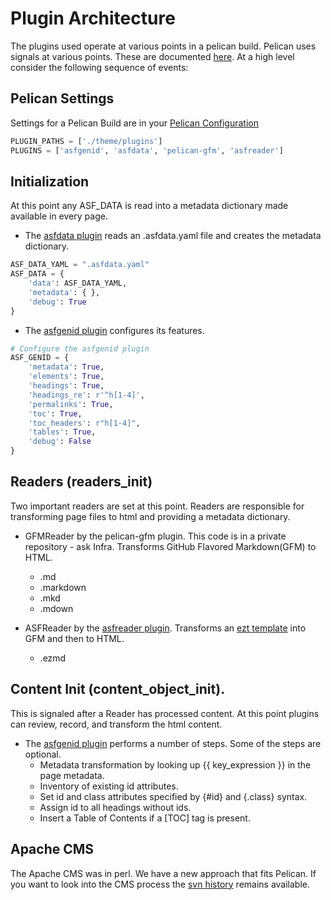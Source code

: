 # Plugin Architecture

The plugins used operate at various points in a pelican build.
Pelican uses signals at various points. These are documented [here](https://docs.getpelican.com/en/latest/plugins.html#list-of-signals).
At a high level consider the following sequence of events:

## Pelican Settings

Settings for a Pelican Build are in your [Pelican Configuration](../../pelicanconf.py)

```python
PLUGIN_PATHS = ['./theme/plugins']
PLUGINS = ['asfgenid', 'asfdata', 'pelican-gfm', 'asfreader']
```

## Initialization

At this point any ASF_DATA is read into a metadata dictionary made available in every page.

- The [asfdata plugin](./asfdata.py) reads an .asfdata.yaml file and creates the metadata dictionary.

```python
ASF_DATA_YAML = ".asfdata.yaml"
ASF_DATA = {
    'data': ASF_DATA_YAML,
    'metadata': { },
    'debug': True
}
```

- The [asfgenid plugin](./asfgenid.py) configures its features.

```python
# Configure the asfgenid plugin
ASF_GENID = {
    'metadata': True,
    'elements': True,
    'headings': True,
    'headings_re': r'^h[1-4]',
    'permalinks': True,
    'toc': True,
    'toc_headers': r"h[1-4]",
    'tables': True,
    'debug': False
}
```

## Readers (readers_init)

Two important readers are set at this point. Readers are responsible for transforming page files to html and
providing a metadata dictionary.

- GFMReader by the pelican-gfm plugin. This code is in a private repository - ask Infra. Transforms GitHub Flavored Markdown(GFM) to HTML.
  * .md
  * .markdown
  * .mkd
  * .mdown

- ASFReader by the [asfreader plugin](./asfreader.py). Transforms an [ezt template](https://github.com/gstein/ezt) into GFM and then to HTML.
  * .ezmd

## Content Init (content_object_init).

This is signaled after a Reader has processed content. At this point plugins can review, record, and transform the html content.

- The [asfgenid plugin](./asfgenid.py) performs a number of steps. Some of the steps are optional.
  * Metadata transformation by looking up {{ key_expression }} in the page metadata.
  * Inventory of existing id attributes.
  * Set id and class attributes specified by {#id} and {.class} syntax.
  * Assign id to all headings without ids.
  * Insert a Table of Contents if a [TOC] tag is present.

## Apache CMS

The Apache CMS was in perl. We have a new approach that fits Pelican. If you want to look into the CMS process
the [svn history](http://svn.apache.org/viewvc/infrastructure/site/trunk/lib/views) remains available.
